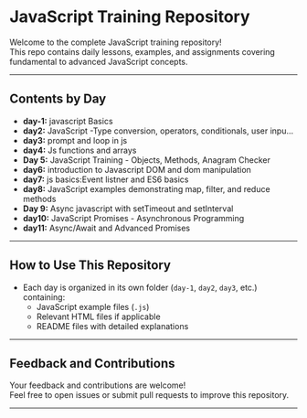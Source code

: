 # JavaScript Training Repository

Welcome to the complete JavaScript training repository!  
This repo contains daily lessons, examples, and assignments covering fundamental to advanced JavaScript concepts.

---

## Contents by Day

- **day-1:** javascript Basics  
- **day2:** JavaScript -Type conversion, operators, conditionals, user inpu…  
- **day3:** prompt and loop in js  
- **day4:** Js functions and arrays  
- **Day 5:** JavaScript Training - Objects, Methods, Anagram Checker  
- **day6:** introduction to Javascript DOM and dom manipulation  
- **day7:** js basics:Event listner and ES6 basics  
- **day8:** JavaScript examples demonstrating map, filter, and reduce methods  
- **Day 9:** Async javascript with setTimeout and setInterval  
- **day10:** JavaScript Promises - Asynchronous Programming  
- **day11:** Async/Await and Advanced Promises  

---

## How to Use This Repository

- Each day is organized in its own folder (`day-1`, `day2`, `day3`, etc.) containing:
  - JavaScript example files (`.js`)
  - Relevant HTML files if applicable
  - README files with detailed explanations


---


## Feedback and Contributions

Your feedback and contributions are welcome!  
Feel free to open issues or submit pull requests to improve this repository.

---


